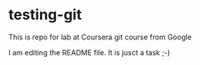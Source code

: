 # testing-git
This is repo for lab at Coursera git course from Google

I am editing the README file. It is jusct a task ;-)
